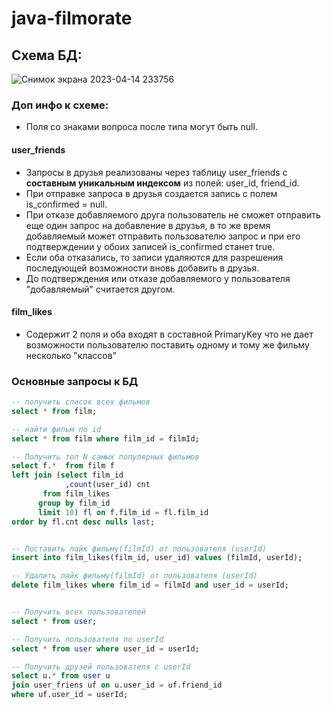 # java-filmorate
## Схема БД:

![Снимок экрана 2023-04-14 233756](https://user-images.githubusercontent.com/115610547/232150226-818f8e2e-adcb-4632-b544-dcc83426e97f.png)

### Доп инфо к схеме:
* Поля со знаками вопроса после типа могут быть null.

#### user_friends
* Запросы в друзья реализованы через таблицу user_friends c **составным уникальным индексом** из полей: user_id, friend_id.
* При отправке запроса в друзья создается запись с полем is_confirmed = null.
* При отказе добавляемого друга пользователь не сможет отправить еще один запрос на добавление в друзья, в то же время добавляемый может отправить пользователю запрос и при его подтверждении у обоих записей is_confirmed станет true.
* Если оба отказались, то записи удаляются для разрешения последующей возможности вновь добавить в друзья. 
* До подтверждения или отказе добавляемого у пользователя "добавляемый" считается другом.

#### film_likes
* Содержит 2 поля и оба входят в составной PrimaryKey что не дает возможности пользователю поставить одному и тому же фильму несколько "классов"

### Основные запросы к БД
```sql
-- получить список всех фильмов
select * from film; 

-- найти фильм по id
select * from film where film_id = filmId; 

-- Получить топ N самых популярных фильмов 
select f.*  from film f
left join (select film_id
            ,count(user_id) cnt
       from film_likes
      group by film_id 
      limit 10) fl on f.film_id = fl.film_id
order by fl.cnt desc nulls last;


-- Поставить лайк фильму(filmId) от пользователя (userId)
insert into film_likes(film_id, user_id) values (filmId, userId);

-- Удалить лайк фильму(filmId) от пользователя (userId)
delete film_likes where film_id = filmId and user_id = userId;


-- Получить всех пользователей
select * from user;

-- Получить пользователя по userId
select * from user where user_id = userId;

-- Получить друзей пользователя с userId
select u.* from user u
join user_friens uf on u.user_id = uf.friend_id
where uf.user_id = userId;

```
